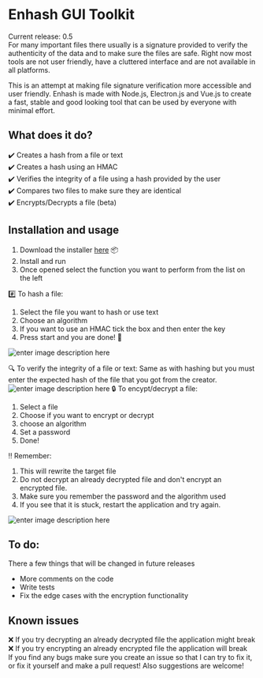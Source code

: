 ﻿# Enhash GUI Toolkit
Current release: 0.5  
For many important files there usually is a signature provided to verify the authenticity of the data and to make sure the files are safe. Right now most tools are not user friendly, have a cluttered interface and are not available in all platforms.

This is an attempt at making file signature verification more accessible and user friendly. Enhash is made with Node.js, Electron.js and Vue.js to create a fast, stable and good looking tool that can be used by everyone with minimal effort. 
## What does it do?

 :heavy_check_mark: Creates a hash from a file or text  
 :heavy_check_mark: Creates a hash using an HMAC  
 :heavy_check_mark: Verifies the integrity of a file using a hash provided by the user  
 :heavy_check_mark: Compares two files to make sure they are identical  
 :heavy_check_mark: Encrypts/Decrypts a file (beta)   
## Installation and usage

 1. Download the installer [here](https://github.com/IIrafail/enhash/tree/master/enhash_build) :package:
 2. Install and run
 3. Once opened select the function you want to perform from the list on the left

:hash: To hash a file:
1. Select the file you want to hash or use text
2. Choose an algorithm
3. If you want to use an HMAC tick  the box and then enter the key 
4. Press start and you are done! :raised_hands:

![enter image description here](https://i.imgur.com/Dw7ONLb.png)

:mag: To verify the integrity of a file or text:
Same as with hashing but you must enter the expected hash of the file that you got from the creator.
![enter image description here](https://i.imgur.com/wizQZ1j.png)
:lock: To encypt/decrypt a file:
1. Select a file
2. Choose if you want to encrypt or decrypt
3. choose an algorithm
4. Set a password
5. Done!

:bangbang: Remember:
1. This will rewrite the target file
2. Do not decrypt an already decrypted file and don't encrypt an encrypted file.
3. Make sure you remember the password and the algorithm used
4. If you see that it is stuck, restart the application and try again. 

![enter image description here](https://i.imgur.com/jTqopMm.png)

## To do:
There a few things that will be changed in future releases  

 - More comments on the code
 - Write tests
 - Fix the edge cases with the encryption functionality

## Known issues
:x: If you try decrypting an already decrypted file the application might break  
:x: If you try encrypting an already encrypted file the application will break  
If you find any bugs make sure you create an issue so that I can try to fix it, or fix it yourself and make a pull request! Also suggestions are welcome!

